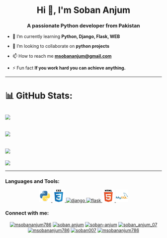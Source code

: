 <h1 align="center">Hi 👋, I'm Soban Anjum</h1>
<h3 align="center">A passionate Python developer from Pakistan</h3>



- 🌱 I’m currently learning **Python, Django, Flask, WEB**

- 👯 I’m looking to collaborate on **python projects**

- 📫 How to reach me **msobananjum@gmail.com**

- ⚡ Fun fact **If you work hard you can achieve anything.**
---

# 📊 GitHub Stats:
![](https://github-readme-stats.vercel.app/api?username=SobanAnjum07&theme=radical&hide_border=false&include_all_commits=true&count_private=true)<br/>
---
![](https://github-readme-streak-stats.herokuapp.com/?user=SobanAnjum07&theme=radical&hide_border=false)<br/>
---
![](https://github-readme-stats.vercel.app/api/top-langs/?username=SobanAnjum07&theme=radical&hide_border=false&include_all_commits=true&count_private=true&layout=compact)
---
![](https://github-profile-trophy.vercel.app/?username=SobanAnjum07&theme=radical&no-frame=false&no-bg=false&margin-w=4)

---
<div>
<h3 align="left">Languages and Tools:</h3>

<p align="center"> 
  <a href="https://www.python.org" target="_blank" rel="noreferrer"> <img src="https://raw.githubusercontent.com/devicons/devicon/master/icons/python/python-original.svg" alt="python" width="40" height="40"/> </a>
  <a href="https://www.w3schools.com/css/" target="_blank" rel="noreferrer"> <img src="https://raw.githubusercontent.com/devicons/devicon/master/icons/css3/css3-original-wordmark.svg" alt="css3" width="40" height="40"/> </a>
  <a href="https://www.djangoproject.com/" target="_blank" rel="noreferrer"> <img src="https://cdn.worldvectorlogo.com/logos/django.svg" alt="django" width="40" height="40"/> </a>
<a href="https://flask.palletsprojects.com/" target="_blank" rel="noreferrer"> <img src="https://www.vectorlogo.zone/logos/pocoo_flask/pocoo_flask-icon.svg" alt="flask" width="40" height="40"/> </a> 
<a href="https://www.w3.org/html/" target="_blank" rel="noreferrer"> <img src="https://raw.githubusercontent.com/devicons/devicon/master/icons/html5/html5-original-wordmark.svg" alt="html5" width="40" height="40"/> </a> 
<a href="https://www.mysql.com/" target="_blank" rel="noreferrer"> <img src="https://raw.githubusercontent.com/devicons/devicon/master/icons/mysql/mysql-original-wordmark.svg" alt="mysql" width="40" height="40"/> </a> 

</p>
  </div>  
  
<h3 align="left">Connect with me:</h3>
<p align="center">
<a href="https://twitter.com/msobananjum786" target="blank"><img align="center" src="https://raw.githubusercontent.com/rahuldkjain/github-profile-readme-generator/master/src/images/icons/Social/twitter.svg" alt="msobananjum786" height="30" width="40" /></a>
<a href="https://linkedin.com/in/soban anjum" target="blank"><img align="center" src="https://raw.githubusercontent.com/rahuldkjain/github-profile-readme-generator/master/src/images/icons/Social/linked-in-alt.svg" alt="soban anjum" height="30" width="40" /></a>
<a href="https://stackoverflow.com/users/soban-anjum" target="blank"><img align="center" src="https://raw.githubusercontent.com/rahuldkjain/github-profile-readme-generator/master/src/images/icons/Social/stack-overflow.svg" alt="soban-anjum" height="30" width="40" /></a>
<a href="https://instagram.com/soban_anjum_07" target="blank"><img align="center" src="https://raw.githubusercontent.com/rahuldkjain/github-profile-readme-generator/master/src/images/icons/Social/instagram.svg" alt="soban_anjum_07" height="30" width="40" /></a>
<a href="https://www.hackerrank.com/msobananjum786" target="blank"><img align="center" src="https://raw.githubusercontent.com/rahuldkjain/github-profile-readme-generator/master/src/images/icons/Social/hackerrank.svg" alt="msobananjum786" height="30" width="40" /></a>
<a href="https://codeforces.com/profile/soban007" target="blank"><img align="center" src="https://raw.githubusercontent.com/rahuldkjain/github-profile-readme-generator/master/src/images/icons/Social/codeforces.svg" alt="soban007" height="30" width="40" /></a>
<a href="https://www.leetcode.com/msobananjum786" target="blank"><img align="center" src="https://raw.githubusercontent.com/rahuldkjain/github-profile-readme-generator/master/src/images/icons/Social/leet-code.svg" alt="msobananjum786" height="30" width="40" /></a>
</p>

<br>

